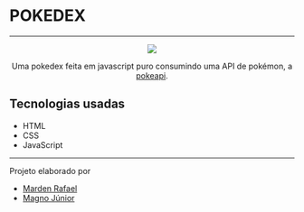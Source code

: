 # POKEDEX
 
 <hr>
 
 <div align="center"> 
<img width="" src="https://media.giphy.com/media/j2xgBIuAgmrpS/giphy.gif">
</div>
 
 <div align="center">
 
 <p>Uma pokedex feita em javascript puro consumindo uma API de pokémon, a <a href="https://pokeapi.co/docs/v2#pokemon-section">pokeapi</a>.</p>
 
 </div

<hr>
 
 ## Tecnologias usadas
  
  - HTML
  - CSS
  - JavaScript
 
 <hr>
 
 Projeto elaborado por
  - <a href="https://github.com/mardenrafael/">Marden Rafael</a>
  - <a href="https://github.com/magnojunior07/">Magno Júnior</a>
